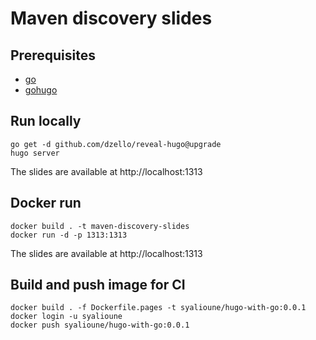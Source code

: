 # Maven discovery slides

## Prerequisites

* [go](https://go.dev/doc/install)
* [gohugo](https://gohugo.io/)

## Run locally

```shell
go get -d github.com/dzello/reveal-hugo@upgrade
hugo server
```

The slides are available at http://localhost:1313

## Docker run

```shell
docker build . -t maven-discovery-slides
docker run -d -p 1313:1313
```

The slides are available at http://localhost:1313

## Build and push image for CI

```shell
docker build . -f Dockerfile.pages -t syalioune/hugo-with-go:0.0.1
docker login -u syalioune
docker push syalioune/hugo-with-go:0.0.1
```